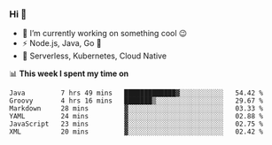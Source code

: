 ### Hi 👋

<!--
**nodejh/nodejh** is a ✨ _special_ ✨ repository because its `README.md` (this file) appears on your GitHub profile.

Here are some ideas to get you started:

- 🔭 I’m currently working on ...
- 🌱 I’m currently learning ...
- 👯 I’m looking to collaborate on ...
- 🤔 I’m looking for help with ...
- 💬 Ask me about ...
- 📫 How to reach me: ...
- 😄 Pronouns: ...
- ⚡ Fun fact: ...
-->

- 🔭 I’m currently working on something cool :wink:
- ⚡ Node.js, Java, Go :thought_balloon:
- 🤖 Serverless, Kubernetes, Cloud Native

📊 **This week I spent my time on**

<!--START_SECTION:waka-->

```text
Java         7 hrs 49 mins   █████████████▓░░░░░░░░░░░   54.42 %
Groovy       4 hrs 16 mins   ███████▒░░░░░░░░░░░░░░░░░   29.67 %
Markdown     28 mins         ▓░░░░░░░░░░░░░░░░░░░░░░░░   03.33 %
YAML         24 mins         ▓░░░░░░░░░░░░░░░░░░░░░░░░   02.88 %
JavaScript   23 mins         ▓░░░░░░░░░░░░░░░░░░░░░░░░   02.75 %
XML          20 mins         ▓░░░░░░░░░░░░░░░░░░░░░░░░   02.42 %
```

<!--END_SECTION:waka-->


<!--
:traffic_light: **Visitors**

![visitors](https://visitor-badge.glitch.me/badge?page_id=nodejh.nodejh)
-->
